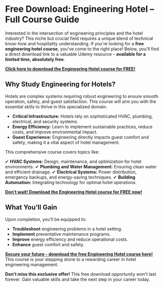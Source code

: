 # Free Download: Engineering Hotel – Full Course Guide

Interested in the intersection of engineering principles and the hotel industry? This niche but crucial field requires a unique blend of technical know-how and hospitality understanding. If you're looking for a **free engineering hotel course**, you've come to the right place! Below, you'll find a direct download link to a valuable Udemy resource – **available for a limited time, absolutely free**.

[**Click here to download the Engineering Hotel course for FREE!**](https://udemywork.com/engineering-hotel)

## Why Study Engineering for Hotels?

Hotels are complex systems requiring robust engineering to ensure smooth operation, safety, and guest satisfaction. This course will arm you with the essential skills to thrive in this specialized domain.

*   **Critical Infrastructure:** Hotels rely on sophisticated HVAC, plumbing, electrical, and security systems.
*   **Energy Efficiency:** Learn to implement sustainable practices, reduce costs, and improve environmental impact.
*   **Guest Experience:** Engineering directly impacts guest comfort and safety, making it a vital aspect of hotel management.

This comprehensive course covers topics like:

✔ **HVAC Systems:** Design, maintenance, and optimization for hotel environments.
✔ **Plumbing and Water Management:** Ensuring clean water and efficient drainage.
✔ **Electrical Systems:** Power distribution, emergency backups, and energy-saving techniques.
✔ **Building Automation:** Integrating technology for optimal hotel operations.

[**Don't wait! Download the Engineering Hotel course for FREE now!**](https://udemywork.com/engineering-hotel)

## What You’ll Gain

Upon completion, you’ll be equipped to:

*   **Troubleshoot** engineering problems in a hotel setting.
*   **Implement** preventative maintenance programs.
*   **Improve** energy efficiency and reduce operational costs.
*   **Enhance** guest comfort and safety.

[**Secure your future - download the free Engineering Hotel course here!**](https://udemywork.com/engineering-hotel) This course is your stepping stone to a rewarding career in hotel engineering management.

**Don't miss this exclusive offer!** This free download opportunity won't last forever. Gain valuable skills and take the next step in your career today.
